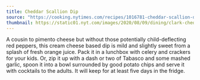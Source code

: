 ```yaml
---
title: Cheddar Scallion Dip
source: "https://cooking.nytimes.com/recipes/1016781-cheddar-scallion-dip"
thumbnail: https://static01.nyt.com/images/2020/08/09/dining/clark-cheddar-scallion-dip/clark-cheddar-scallion-dip-jumbo.jpg?auto=webp
---
```


A cousin to pimento cheese but without those potentially child-deflecting red peppers, this cream cheese based dip is mild and slightly sweet from a splash of fresh orange juice. Pack it in a lunchbox with celery and crackers for your kids. Or, zip it up with a dash or two of Tabasco and some mashed garlic, spoon it into a bowl surrounded by good potato chips and serve it with cocktails to the adults. It will keep for at least five days in the fridge.
